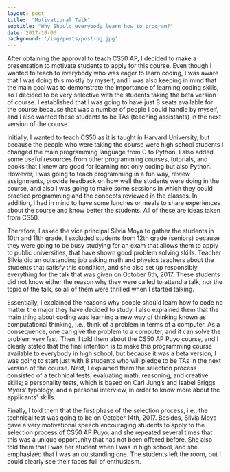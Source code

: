 ```yaml
---
layout: post
title:  "Motivational Talk"
subtitle: "Why Should everybody learn how to program?"
date: 2017-10-06
background: '/img/posts/post-bg.jpg'
---
```


After obtaining the approval to teach CS50 AP, I decided to make a presentation
to motivate students to apply for this course. Even though I wanted to teach to
everybody who was eager to learn coding, I was aware that I was doing this mostly
by myself, and I was also keeping in mind that the main goal was to demonstrate
the importance of learning coding skills, so I decided to be very selective with
the students taking the beta version of course. I established that I was going to
have just 8 seats available for the course because that was a number of people I
could handle by myself, and I also wanted these students to be TAs
(teaching assistants) in the next version of the course.

Initially, I wanted to teach CS50 as it is taught in Harvard University, but
because the people who were taking the course were high school students I changed
the main programming language from C to Python. I also added some useful resources
from other programming courses, tutorials, and books that I knew are good for learning
not only coding but also Python. However, I was going to teach programming in a fun
way, review assignments, provide feedback on how well the students were doing in the
course, and also I was going to make some sessions in which they could practice
programming and the concepts reviewed in the classes. In addition, I had in mind to
have some lunches or meals to share experiences about the course and know better
the students. All of these are ideas taken from CS50.

Therefore, I asked the vice principal Silvia Moya to gather the students in 10th and
11th grade, I excluded students from 12th grade (seniors) because they were going to be
busy studying for an exam that allows them to apply to public universities, that have
shown good problem solving skills. Teacher Silvia did an outstanding job asking math
and physics teachers about the students that satisfy this condition, and she also set up
responsibly everything for the talk that was given on October 6th, 2017. These students did
not know either the reason why they were called to attend a talk, nor the topic of the talk,
so all of them were thrilled when I started talking.

Essentially, I explained the reasons why people should learn how to code no matter the
major they have decided to study. I also explained them that the main thing about coding
was learning a new way of thinking known as computational thinking, i.e., think of a problem
in terms of a computer. As a consequence, one can give the problem to a computer, and
it can solve the problem very fast. Then, I told them about the CS50 AP Puyo course, and
I clearly stated that the final intention is to make this programming course available to
everybody in high school, but because it was a beta version, I was going to start just
with 8 students who will pledge to be TAs in the next version of the course. Next,
I explained them the selection process consisted of a technical tests, evaluating math,
reasoning, and creative skills; a personality tests, which is based on Carl Jung’s and
Isabel Briggs Myers’ typology; and a personal interview, in order to know more about the
applicants' skills.

Finally, I told them that the first phase of the selection process, i.e., the technical test
was going to be on October 14th, 2017. Besides, Silvia Moya gave a very motivational
speech encouraging students to apply to the selection process of CS50 AP Puyo, and
she repeated several times that this was a unique opportunity that has not been offered before.
She also told them that I was her student when I was in high school, and she emphasized that I
was an outstanding one. The students left the room, but I could clearly see their faces full of
enthusiasm.
